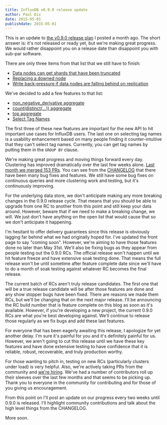 ```yaml
---
title: InfluxDB v0.9.0 release update
author: Paul Dix
date: 2015-05-01
publishdate: 2015-05-01
---
```


This is an update to [the v0.9.0 release plan](/blog/2015/04/01/InfluxDB-v0_9_0-release-plan.html) I posted a month ago. The short answer is: it's not released or ready yet, but we're making great progress. We would rather disappoint you on a release date than disappoint you with sub-par software.

There are only three items from that list that we still have to finish:

* [Data nodes can get shards that have been truncated](https://github.com/influxdb/influxdb/issues/1948)
* [Replacing a downed node](https://github.com/influxdb/influxdb/issues/1472)
* [Write back-pressure if data nodes are falling behind on replication](https://github.com/influxdb/influxdb/issues/1946)

We've decided to add a few features to that list:

* [non\_negative\_derivative aggregate](https://github.com/influxdb/influxdb/issues/1477)
* [count(distinct(...)) aggregate](https://github.com/influxdb/influxdb/issues/1891)
* [top aggregate](https://github.com/influxdb/influxdb/issues/1821)
* [Select Tag Names](https://github.com/influxdb/influxdb/issues/1989)

The first three of these new features are important for the new API to hit important use cases for InfluxDB users. The last one on selecting tag names is a usability enhancement based on many people finding it counter-intuitive that they can't select tag names. Currently, you can get tag names by putting them in the `GROUP BY` clause.

We're making great progress and moving things forward every day. Clustering has improved dramatically over the last few weeks alone. [Last month we merged 153 PRs](https://github.com/influxdb/influxdb/pulls?utf8=%E2%9C%93&q=is%3Apr+merged%3A%222015-03-31+..+2015-05-01%22+). You can see from the [CHANGELOG](https://github.com/influxdb/influxdb/blob/master/CHANGELOG.md) that there have been many bug fixes and features. We still have some bug fixes on continuous queries and more clustering work and testing, but it's continuously improving.

For the underlying data store, we don't anticipate making any more breaking changes in the 0.9.0 release cycle. That means that you should be able to upgrade from one RC to another from this point and still keep your data around. However, beware that if we need to make a breaking change, we will. We just don't have anything on the open list that would cause that so we don't anticipate it happening.

I'm hesitant to offer delivery guarantees since this release is obviously lagging far behind what we had originally hoped for. I've updated the front page to say "coming soon". However, we're aiming to have those features done no later than May 31st. We'll also be fixing bugs as they appear from people testing out the 0.9.0 RCs. The official release won't happen until we hit feature freeze and have extensive soak testing done. That means the full release won't be until sometime after feature complete date since we'll have to do a month of soak testing against whatever RC becomes the final release.

The current batch of RCs aren't truly release candidates. The first one that will be a true release candidate will be after those features are done and any show stopper bugs have been fixed. There are reasons we made them RCs, but we'll be changing that on the next major release. I'll be announcing the RC build number that is feature complete on this blog as soon as it's available. However, if you're developing a new project, the current 0.9.0 RCs are what you're best developing against. We'll continue to release those regularly as we fix bugs and add these last features.

For everyone that has been eagerly awaiting this release, I apologize for yet another delay. I'm sure it's painful for you and it's definitely painful for us. However, we aren't going to cut this release until we have these key features and have done extensive testing to have confidence that it is reliable, robust, recoverable, and truly production worthy.

For those wanting to pitch in, testing on new RCs (particularly clusters under load) is very helpful. Also, we're actively taking PRs from the community and [we're hiring](https://jobs.lever.co/influxdb). We've had a number of contributors roll up their sleeves over the last few months and that seems to be picking up. Thank you to everyone in the community for contributing and for those of you giving us encouragement.

From this point on I'll post an update on our progress every two weeks until 0.9.0 is released. I'll highlight community contributions and talk about the high level things from the CHANGELOG.

More soon.